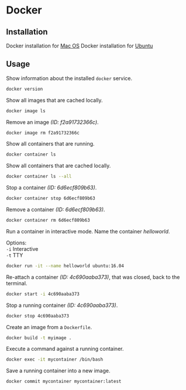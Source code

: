 Docker
======


Installation
------------

Docker installation for [Mac OS](https://docs.docker.com/docker-for-mac/install/)
Docker installation for [Ubuntu](https://docs.docker.com/install/linux/docker-ce/ubuntu/)


Usage
-----

Show information about the installed `docker` service.

```bash
docker version
```

Show all images that are cached locally.

```bash
docker image ls
```

Remove an image _(ID: f2a91732366c)_.

```bash
docker image rm f2a91732366c
```

Show all containers that are running.

```bash
docker container ls
```

Show all containers that are cached locally.

```bash
docker container ls --all
```

Stop a container _(ID: 6d6ecf809b63)_.

```bash
docker container stop 6d6ecf809b63
```

Remove a container _(ID: 6d6ecf809b63)_.

```bash
docker container rm 6d6ecf809b63
```

Run a container in interactive mode. Name the container _helloworld_.

Options:  
`-i` Interactive  
`-t` TTY  

```bash
docker run -it --name helloworld ubuntu:16.04
```

Re-attach a container _(ID: 4c690aaba373)_, that was closed, back to the terminal.

```bash
docker start -i 4c690aaba373
```

Stop a running container _(ID: 4c690aaba373)_.

```bash
docker stop 4c690aaba373
```

Create an image from a `Dockerfile`.

```bash
docker build -t myimage .
```

Execute a command against a running container.

```bash
docker exec -it mycontainer /bin/bash
```

Save a running container into a new image.

```bash
docker commit mycontainer mycontainer:latest
```